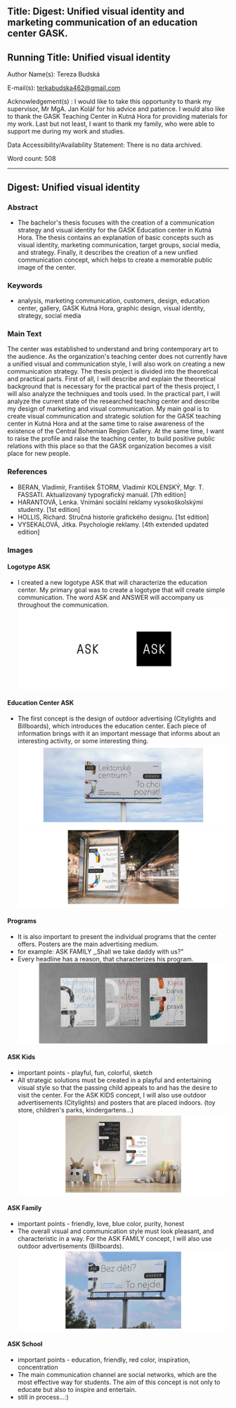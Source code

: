 ## Title: Digest: Unified visual identity and marketing communication of an education center GASK.

## Running Title: Unified visual identity 

Author Name(s): Tereza Budská

E-mail(s): terkabudska462@gmail.com

Acknowledgement(s) : I would like to take this opportunity to thank my supervisor, Mr MgA.  Jan Kolář for his advice and patience. I would also like to thank the GASK Teaching Center in Kutná Hora for providing materials for my work. Last but not least, I want to thank my family, who were able to support me during my work and studies.

Data Accessibility/Availability Statement: There is no data archived.

Word count: 508

- - -

## Digest: Unified visual identity 

### Abstract
- The bachelor's thesis focuses with the creation of a communication strategy and visual identity for the GASK Education center in Kutná Hora. The thesis contains an explanation of basic concepts such as visual identity, marketing communication, target groups, social media, and strategy. Finally, it describes the creation of a new unified communication concept, which helps to create a memorable public image of the center.

### Keywords
- analysis, marketing communication, customers, design, education center, gallery, GASK Kutná Hora, graphic design, visual identity, strategy, social media

### Main Text
The center was established to understand and bring contemporary art to the audience. As the organization's teaching center does not currently have a unified visual and communication style, I will also work on creating a new communication strategy.
The thesis project is divided into the theoretical and practical parts. First of all, I will describe and explain the theoretical background that is necessary for the practical part of the thesis project, I will also analyze the techniques and tools used.
In the practical part, I will analyze the current state of the researched teaching center and describe my design of marketing and visual communication.
My main goal is to create visual communication and strategic solution for the GASK teaching center in Kutná Hora and at the same time to raise awareness of the existence of the Central Bohemian Region Gallery. At the same time, I want to raise the profile and raise the teaching center, to build positive public relations with this place so that the GASK organization becomes a visit place for new people.

### References
- BERAN, Vladimír, František ŠTORM, Vladimír KOLENSKÝ, Mgr. T. FASSATI. Aktualizovaný typografický manuál. [7th edition]
- HARANTOVÁ, Lenka. Vnímání sociální reklamy vysokoškolskými studenty. [1st edition]
- HOLLIS, Richard. Stručná historie grafického designu. [1st edition] 
- VYSEKALOVÁ, Jitka. Psychologie reklamy. [4th extended updated edition] 

### Images
#### Logotype ASK
- I created a new logotype ASK that will characterize the education center. My primary goal was to create a logotype that will create simple communication. The word ASK and ANSWER will accompany us throughout the communication.
![image](logo.jpg)

#### Education Center ASK
- The first concept is the design of outdoor advertising (Citylights and Billboards), which introduces the education center. Each piece of information brings with it an important message that informs about an interesting activity, or some interesting thing. 
![image](1.jpg)
![image](2.jpg)

#### Programs
- It is also important to present the individual programs that the center offers. Posters are the main advertising medium.
- for example: ASK FAMILY ,,Shall we take daddy with us?"
- Every headline has a reason, that characterizes his program.
![image](3.1.jpg)

#### ASK Kids
- important points - playful, fun, colorful, sketch
- All strategic solutions must be created in a playful and entertaining visual style so that the passing child appeals to and has the desire to visit the center. For the ASK KIDS concept, I will also use outdoor advertisements (Citylights) and posters that are placed indoors. (toy store, children's parks, kindergartens...)
![image](4.jpg)

#### ASK Family
- important points - friendly, love, blue color, purity, honest
- The overall visual and communication style must look pleasant, and characteristic in a way. For the ASK FAMILY concept, I will also use outdoor advertisements (Billboards).
![image](5.jpg)

#### ASK School
- important points - education, friendly, red color, inspiration, concentration
- The main communication channel are social networks, which are the most effective way for students. The aim of this concept is not only to educate but also to inspire and entertain.
- still in process...:)

